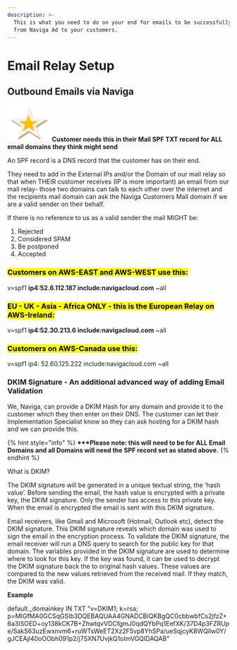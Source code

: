 ```yaml
---
description: >-
  This is what you need to do on your end for emails to be successfully sent
  from Naviga Ad to your customers.
---
```


# Email Relay Setup

## **Outbound Emails via Naviga**

<img src="../../../.gitbook/assets/image (7) (1) (1).png" alt="" data-size="line"> **Customer needs this in their Mail SPF TXT record for ALL email domains they think might send**

An SPF record is a DNS record that the customer has on their end.

They need to add in the External IPs and/or the Domain of our mail relay so that when THEIR customer receives (IP is more important) an email from our mail relay- those two domains can talk to each other over the internet and the recipients mail domain can ask the Naviga Customers Mail domain if we are a valid sender on their behalf.

If there is no reference to us as a valid sender the mail MIGHT be:

1. Rejected
2. Considered SPAM
3. Be postponed
4. Accepted

### <mark style="background-color:yellow;">**Customers on AWS-EAST and AWS-WEST use this:**</mark>

v=spf1 **ip4:52.6.112.187 include:navigacloud.com** \~all

### <mark style="background-color:yellow;">**EU - UK - Asia - Africa ONLY - this is the European Relay on AWS-Ireland:**</mark>

v=spf1 **ip4:52.30.213.6 include:navigacloud.com** \~all

### <mark style="background-color:yellow;">**Customers on AWS-Canada use this:**</mark>

v=spf1 ip4: 52.60.125.222 include:navigacloud.com \~all

### **DKIM Signature - An additional advanced way of adding Email Validation**

We, Naviga, can provide a DKIM Hash for any domain and provide it to the customer which they then enter on their DNS. The customer can let their Implementation Specialist know so they can ask hosting for a DKIM hash and we can provide this.

{% hint style="info" %}
**\*\*\*Please note: this will need to be for ALL Email Domains and all Domains will need the SPF record set as stated above.**
{% endhint %}

What is DKIM?

The DKIM signature will be generated in a unique textual string, the ‘hash value’. Before sending the email, the hash value is encrypted with a private key, the DKIM signature. Only the sender has access to this private key. When the email is encrypted the email is sent with this DKIM signature.

Email receivers, like Gmail and Microsoft (Hotmail, Outlook etc), detect the DKIM signature. This DKIM signature reveals which domain was used to sign the email in the encryption process. To validate the DKIM signature, the email receiver will run a DNS query to search for the public key for that domain. The variables provided in the DKIM signature are used to determine where to look for this key. If the key was found, it can be used to decrypt the DKIM signature back the to original hash values. These values are compared to the new values retrieved from the received mail. If they match, the DKIM was valid.

**Example**

default.\_domainkey IN TXT "v=DKIM1; k=rsa;\
p=MIGfMA0GCSqGSIb3DQEBAQUAA4GNADCBiQKBgQC0cbbwbfCs2jfzZ+6a3ISOED+oy138kCK7B+ZhwtqvVDCfgmJ0qdQYbPq1EefXK/37D4p3FZRUpe/SakS63uzEwxnvm6+ruWTsWeET2Xz2F5vp8YhSPa/ueSqjcyK8WQilw0Y/gJCEAjl40oOObh091p2/j7SXN7UvjkQ1oImVGQIDAQAB"
